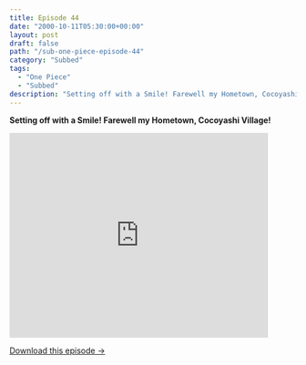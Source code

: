 ```yaml
---
title: Episode 44
date: "2000-10-11T05:30:00+00:00"
layout: post
draft: false
path: "/sub-one-piece-episode-44"
category: "Subbed"
tags:
  - "One Piece"
  - "Subbed"
description: "Setting off with a Smile! Farewell my Hometown, Cocoyashi Village!"
---
```


**Setting off with a Smile! Farewell my Hometown, Cocoyashi Village!**

<iframe width="640" height="360" src="https://www.fembed.com/v/7zv-gw8x2ox" frameborder="0" marginwidth=0 marginheight=0 scrolling=no allowfullscreen style="max-width:90%;"></iframe>

<a href="http://ouo.io/qs/eCodkFEQ?s=https://www.fembed.com/f/7zv-gw8x2ox" class="styled_a">Download this episode →</a>

